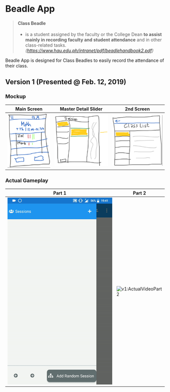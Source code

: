 # Beadle App
>#### Class Beadle 
>- is a student assigned by the faculty or the College Dean **to assist mainly in recording faculty and student attendance** and in other class-related tasks.
*(https://www.hau.edu.ph/intranet/pdf/beadlehandbook2.pdf)* 


Beadle App is designed for Class Beadles to easily record the attendance of their class.

## Version 1 (Presented @ Feb. 12, 2019)

### Mockup
| Main Screen      | Master Detail Slider     | 2nd Screen     |
| ------------ | ------------- | ------------- |
| ![v1:MainScreen](v1mainscreen.png) | ![v1:MasterDetailSlider](v1masterdetailslider.png) | ![v1:2ndScreen](v12ndscreen.png) |

### Actual Gameplay
| Part 1 | Part 2 |
| ------------ | ------------- |
| ![v1:ActualVideoPart1](v1part1.gif) | ![v1:ActualVideoPart2](v1part2.gif) |

